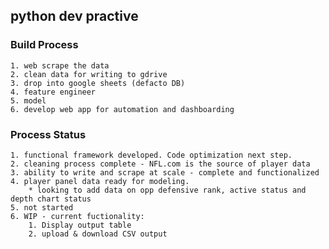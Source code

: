 ## python dev practive

### Build Process 
    1. web scrape the data
    2. clean data for writing to gdrive
    3. drop into google sheets (defacto DB)
    4. feature engineer 
    5. model 
    6. develop web app for automation and dashboarding 

### Process Status 
    1. functional framework developed. Code optimization next step. 
    2. cleaning process complete - NFL.com is the source of player data 
    3. ability to write and scrape at scale - complete and functionalized 
    4. player panel data ready for modeling. 
        * looking to add data on opp defensive rank, active status and depth chart status 
    5. not started 
    6. WIP - current fuctionality:
        1. Display output table 
        2. upload & download CSV output 
    